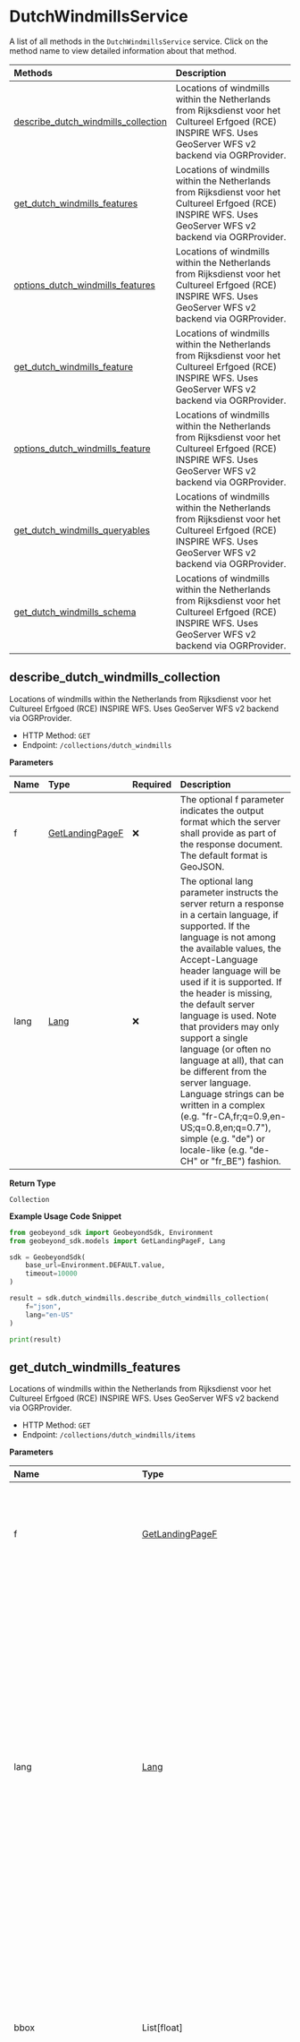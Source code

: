 # DutchWindmillsService

A list of all methods in the `DutchWindmillsService` service. Click on the method name to view detailed information about that method.

| Methods                                                                     | Description                                                                                                                                                 |
| :-------------------------------------------------------------------------- | :---------------------------------------------------------------------------------------------------------------------------------------------------------- |
| [describe_dutch_windmills_collection](#describe_dutch_windmills_collection) | Locations of windmills within the Netherlands from Rijksdienst voor het Cultureel Erfgoed (RCE) INSPIRE WFS. Uses GeoServer WFS v2 backend via OGRProvider. |
| [get_dutch_windmills_features](#get_dutch_windmills_features)               | Locations of windmills within the Netherlands from Rijksdienst voor het Cultureel Erfgoed (RCE) INSPIRE WFS. Uses GeoServer WFS v2 backend via OGRProvider. |
| [options_dutch_windmills_features](#options_dutch_windmills_features)       | Locations of windmills within the Netherlands from Rijksdienst voor het Cultureel Erfgoed (RCE) INSPIRE WFS. Uses GeoServer WFS v2 backend via OGRProvider. |
| [get_dutch_windmills_feature](#get_dutch_windmills_feature)                 | Locations of windmills within the Netherlands from Rijksdienst voor het Cultureel Erfgoed (RCE) INSPIRE WFS. Uses GeoServer WFS v2 backend via OGRProvider. |
| [options_dutch_windmills_feature](#options_dutch_windmills_feature)         | Locations of windmills within the Netherlands from Rijksdienst voor het Cultureel Erfgoed (RCE) INSPIRE WFS. Uses GeoServer WFS v2 backend via OGRProvider. |
| [get_dutch_windmills_queryables](#get_dutch_windmills_queryables)           | Locations of windmills within the Netherlands from Rijksdienst voor het Cultureel Erfgoed (RCE) INSPIRE WFS. Uses GeoServer WFS v2 backend via OGRProvider. |
| [get_dutch_windmills_schema](#get_dutch_windmills_schema)                   | Locations of windmills within the Netherlands from Rijksdienst voor het Cultureel Erfgoed (RCE) INSPIRE WFS. Uses GeoServer WFS v2 backend via OGRProvider. |

## describe_dutch_windmills_collection

Locations of windmills within the Netherlands from Rijksdienst voor het Cultureel Erfgoed (RCE) INSPIRE WFS. Uses GeoServer WFS v2 backend via OGRProvider.

- HTTP Method: `GET`
- Endpoint: `/collections/dutch_windmills`

**Parameters**

| Name | Type                                            | Required | Description                                                                                                                                                                                                                                                                                                                                                                                                                                                                                                                                                                                          |
| :--- | :---------------------------------------------- | :------- | :--------------------------------------------------------------------------------------------------------------------------------------------------------------------------------------------------------------------------------------------------------------------------------------------------------------------------------------------------------------------------------------------------------------------------------------------------------------------------------------------------------------------------------------------------------------------------------------------------- |
| f    | [GetLandingPageF](../models/GetLandingPageF.md) | ❌       | The optional f parameter indicates the output format which the server shall provide as part of the response document. The default format is GeoJSON.                                                                                                                                                                                                                                                                                                                                                                                                                                                 |
| lang | [Lang](../models/Lang.md)                       | ❌       | The optional lang parameter instructs the server return a response in a certain language, if supported. If the language is not among the available values, the Accept-Language header language will be used if it is supported. If the header is missing, the default server language is used. Note that providers may only support a single language (or often no language at all), that can be different from the server language. Language strings can be written in a complex (e.g. "fr-CA,fr;q=0.9,en-US;q=0.8,en;q=0.7"), simple (e.g. "de") or locale-like (e.g. "de-CH" or "fr_BE") fashion. |

**Return Type**

`Collection`

**Example Usage Code Snippet**

```python
from geobeyond_sdk import GeobeyondSdk, Environment
from geobeyond_sdk.models import GetLandingPageF, Lang

sdk = GeobeyondSdk(
    base_url=Environment.DEFAULT.value,
    timeout=10000
)

result = sdk.dutch_windmills.describe_dutch_windmills_collection(
    f="json",
    lang="en-US"
)

print(result)
```

## get_dutch_windmills_features

Locations of windmills within the Netherlands from Rijksdienst voor het Cultureel Erfgoed (RCE) INSPIRE WFS. Uses GeoServer WFS v2 backend via OGRProvider.

- HTTP Method: `GET`
- Endpoint: `/collections/dutch_windmills/items`

**Parameters**

| Name                       | Type                                                                                          | Required | Description                                                                                                                                                                                                                                                                                                                                                                                                                                                                                                                                                                                          |
| :------------------------- | :-------------------------------------------------------------------------------------------- | :------- | :--------------------------------------------------------------------------------------------------------------------------------------------------------------------------------------------------------------------------------------------------------------------------------------------------------------------------------------------------------------------------------------------------------------------------------------------------------------------------------------------------------------------------------------------------------------------------------------------------- |
| f                          | [GetLandingPageF](../models/GetLandingPageF.md)                                               | ❌       | The optional f parameter indicates the output format which the server shall provide as part of the response document. The default format is GeoJSON.                                                                                                                                                                                                                                                                                                                                                                                                                                                 |
| lang                       | [Lang](../models/Lang.md)                                                                     | ❌       | The optional lang parameter instructs the server return a response in a certain language, if supported. If the language is not among the available values, the Accept-Language header language will be used if it is supported. If the header is missing, the default server language is used. Note that providers may only support a single language (or often no language at all), that can be different from the server language. Language strings can be written in a complex (e.g. "fr-CA,fr;q=0.9,en-US;q=0.8,en;q=0.7"), simple (e.g. "de") or locale-like (e.g. "de-CH" or "fr_BE") fashion. |
| bbox                       | List[float]                                                                                   | ❌       | Only features that have a geometry that intersects the bounding box are selected.The bounding box is provided as four or six numbers, depending on whether the coordinate reference system includes a vertical axis (height or depth).                                                                                                                                                                                                                                                                                                                                                               |
| limit                      | int                                                                                           | ❌       | The optional limit parameter limits the number of items that are presented in the response document. Only items are counted that are on the first level of the collection in the response document. Nested objects contained within the explicitly requested items shall not be counted. Minimum = 1. Maximum = 10000. Default = 10.                                                                                                                                                                                                                                                                 |
| crs                        | str                                                                                           | ❌       | Indicates the coordinate reference system for the results.                                                                                                                                                                                                                                                                                                                                                                                                                                                                                                                                           |
| bbox_crs                   | str                                                                                           | ❌       | Indicates the coordinate reference system for the given bbox coordinates.                                                                                                                                                                                                                                                                                                                                                                                                                                                                                                                            |
| properties                 | [List[GetDutchWindmillsFeaturesProperties]](../models/GetDutchWindmillsFeaturesProperties.md) | ❌       | The properties that should be included for each feature. The parameter value is a comma-separated list of property names.                                                                                                                                                                                                                                                                                                                                                                                                                                                                            |
| vendor_specific_parameters | dict                                                                                          | ❌       | Additional "free-form" parameters that are not explicitly defined                                                                                                                                                                                                                                                                                                                                                                                                                                                                                                                                    |
| skip_geometry              | bool                                                                                          | ❌       | This option can be used to skip response geometries for each feature.                                                                                                                                                                                                                                                                                                                                                                                                                                                                                                                                |
| sortby                     | List[str]                                                                                     | ❌       | Specifies a comma-separated list of property names by which the response shall be sorted. If the property name is preceded by a plus (+) sign it indicates an ascending sort for that property. If the property name is preceded by a minus (-) sign it indicates a descending sort for that property. If the property is not preceded by a plus or minus, then the default sort order implied is ascending (+).                                                                                                                                                                                     |
| offset                     | int                                                                                           | ❌       | The optional offset parameter indicates the index within the result set from which the server shall begin presenting results in the response document. The first element has an index of 0 (default).                                                                                                                                                                                                                                                                                                                                                                                                |
| gml_id                     | str                                                                                           | ❌       |                                                                                                                                                                                                                                                                                                                                                                                                                                                                                                                                                                                                      |
| gid                        | int                                                                                           | ❌       |                                                                                                                                                                                                                                                                                                                                                                                                                                                                                                                                                                                                      |
| naam                       | str                                                                                           | ❌       |                                                                                                                                                                                                                                                                                                                                                                                                                                                                                                                                                                                                      |
| plaats                     | str                                                                                           | ❌       |                                                                                                                                                                                                                                                                                                                                                                                                                                                                                                                                                                                                      |
| categorie                  | str                                                                                           | ❌       |                                                                                                                                                                                                                                                                                                                                                                                                                                                                                                                                                                                                      |
| functie                    | str                                                                                           | ❌       |                                                                                                                                                                                                                                                                                                                                                                                                                                                                                                                                                                                                      |
| type\_                     | str                                                                                           | ❌       |                                                                                                                                                                                                                                                                                                                                                                                                                                                                                                                                                                                                      |
| staat                      | str                                                                                           | ❌       |                                                                                                                                                                                                                                                                                                                                                                                                                                                                                                                                                                                                      |
| rmonnummer                 | str                                                                                           | ❌       |                                                                                                                                                                                                                                                                                                                                                                                                                                                                                                                                                                                                      |
| tbgcnummer                 | str                                                                                           | ❌       |                                                                                                                                                                                                                                                                                                                                                                                                                                                                                                                                                                                                      |
| infolink                   | str                                                                                           | ❌       |                                                                                                                                                                                                                                                                                                                                                                                                                                                                                                                                                                                                      |
| thumbnail                  | str                                                                                           | ❌       |                                                                                                                                                                                                                                                                                                                                                                                                                                                                                                                                                                                                      |
| hfdfunctie                 | str                                                                                           | ❌       |                                                                                                                                                                                                                                                                                                                                                                                                                                                                                                                                                                                                      |
| fotograaf                  | str                                                                                           | ❌       |                                                                                                                                                                                                                                                                                                                                                                                                                                                                                                                                                                                                      |
| foto_groot                 | str                                                                                           | ❌       |                                                                                                                                                                                                                                                                                                                                                                                                                                                                                                                                                                                                      |
| bouwjaar                   | str                                                                                           | ❌       |                                                                                                                                                                                                                                                                                                                                                                                                                                                                                                                                                                                                      |

**Return Type**

`FeatureCollectionGeoJson`

**Example Usage Code Snippet**

```python
from geobeyond_sdk import GeobeyondSdk, Environment
from geobeyond_sdk.models import GetLandingPageF, Lang, dict

sdk = GeobeyondSdk(
    base_url=Environment.DEFAULT.value,
    timeout=10000
)
bbox=[
    0.61
]
properties=[
    "gml_id"
]
vendor_specific_parameters=dict(
    {}
)
sortby=[
    "o-"
]

result = sdk.dutch_windmills.get_dutch_windmills_features(
    f="json",
    lang="en-US",
    bbox=bbox,
    limit=10,
    crs="crs",
    bbox_crs="bbox-crs",
    properties=properties,
    vendor_specific_parameters=vendor_specific_parameters,
    skip_geometry=False,
    sortby=sortby,
    offset=3,
    gml_id="gml_id",
    gid=8,
    naam="NAAM",
    plaats="PLAATS",
    categorie="CATEGORIE",
    functie="FUNCTIE",
    type_="TYPE",
    staat="STAAT",
    rmonnummer="RMONNUMMER",
    tbgcnummer="TBGCNUMMER",
    infolink="INFOLINK",
    thumbnail="THUMBNAIL",
    hfdfunctie="HFDFUNCTIE",
    fotograaf="FOTOGRAAF",
    foto_groot="FOTO_GROOT",
    bouwjaar="BOUWJAAR"
)

print(result)
```

## options_dutch_windmills_features

Locations of windmills within the Netherlands from Rijksdienst voor het Cultureel Erfgoed (RCE) INSPIRE WFS. Uses GeoServer WFS v2 backend via OGRProvider.

- HTTP Method: `OPTIONS`
- Endpoint: `/collections/dutch_windmills/items`

**Example Usage Code Snippet**

```python
from geobeyond_sdk import GeobeyondSdk, Environment

sdk = GeobeyondSdk(
    base_url=Environment.DEFAULT.value,
    timeout=10000
)

result = sdk.dutch_windmills.options_dutch_windmills_features()

print(result)
```

## get_dutch_windmills_feature

Locations of windmills within the Netherlands from Rijksdienst voor het Cultureel Erfgoed (RCE) INSPIRE WFS. Uses GeoServer WFS v2 backend via OGRProvider.

- HTTP Method: `GET`
- Endpoint: `/collections/dutch_windmills/items/{featureId}`

**Parameters**

| Name       | Type                                            | Required | Description                                                                                                                                                                                                                                                                                                                                                                                                                                                                                                                                                                                          |
| :--------- | :---------------------------------------------- | :------- | :--------------------------------------------------------------------------------------------------------------------------------------------------------------------------------------------------------------------------------------------------------------------------------------------------------------------------------------------------------------------------------------------------------------------------------------------------------------------------------------------------------------------------------------------------------------------------------------------------- |
| feature_id | str                                             | ✅       | local identifier of a feature                                                                                                                                                                                                                                                                                                                                                                                                                                                                                                                                                                        |
| crs        | str                                             | ❌       | Indicates the coordinate reference system for the results.                                                                                                                                                                                                                                                                                                                                                                                                                                                                                                                                           |
| f          | [GetLandingPageF](../models/GetLandingPageF.md) | ❌       | The optional f parameter indicates the output format which the server shall provide as part of the response document. The default format is GeoJSON.                                                                                                                                                                                                                                                                                                                                                                                                                                                 |
| lang       | [Lang](../models/Lang.md)                       | ❌       | The optional lang parameter instructs the server return a response in a certain language, if supported. If the language is not among the available values, the Accept-Language header language will be used if it is supported. If the header is missing, the default server language is used. Note that providers may only support a single language (or often no language at all), that can be different from the server language. Language strings can be written in a complex (e.g. "fr-CA,fr;q=0.9,en-US;q=0.8,en;q=0.7"), simple (e.g. "de") or locale-like (e.g. "de-CH" or "fr_BE") fashion. |

**Return Type**

`FeatureGeoJson`

**Example Usage Code Snippet**

```python
from geobeyond_sdk import GeobeyondSdk, Environment
from geobeyond_sdk.models import GetLandingPageF, Lang

sdk = GeobeyondSdk(
    base_url=Environment.DEFAULT.value,
    timeout=10000
)

result = sdk.dutch_windmills.get_dutch_windmills_feature(
    feature_id="featureId",
    crs="crs",
    f="json",
    lang="en-US"
)

print(result)
```

## options_dutch_windmills_feature

Locations of windmills within the Netherlands from Rijksdienst voor het Cultureel Erfgoed (RCE) INSPIRE WFS. Uses GeoServer WFS v2 backend via OGRProvider.

- HTTP Method: `OPTIONS`
- Endpoint: `/collections/dutch_windmills/items/{featureId}`

**Parameters**

| Name       | Type | Required | Description                   |
| :--------- | :--- | :------- | :---------------------------- |
| feature_id | str  | ✅       | local identifier of a feature |

**Example Usage Code Snippet**

```python
from geobeyond_sdk import GeobeyondSdk, Environment

sdk = GeobeyondSdk(
    base_url=Environment.DEFAULT.value,
    timeout=10000
)

result = sdk.dutch_windmills.options_dutch_windmills_feature(feature_id="featureId")

print(result)
```

## get_dutch_windmills_queryables

Locations of windmills within the Netherlands from Rijksdienst voor het Cultureel Erfgoed (RCE) INSPIRE WFS. Uses GeoServer WFS v2 backend via OGRProvider.

- HTTP Method: `GET`
- Endpoint: `/collections/dutch_windmills/queryables`

**Parameters**

| Name | Type                                            | Required | Description                                                                                                                                                                                                                                                                                                                                                                                                                                                                                                                                                                                          |
| :--- | :---------------------------------------------- | :------- | :--------------------------------------------------------------------------------------------------------------------------------------------------------------------------------------------------------------------------------------------------------------------------------------------------------------------------------------------------------------------------------------------------------------------------------------------------------------------------------------------------------------------------------------------------------------------------------------------------- |
| f    | [GetLandingPageF](../models/GetLandingPageF.md) | ❌       | The optional f parameter indicates the output format which the server shall provide as part of the response document. The default format is GeoJSON.                                                                                                                                                                                                                                                                                                                                                                                                                                                 |
| lang | [Lang](../models/Lang.md)                       | ❌       | The optional lang parameter instructs the server return a response in a certain language, if supported. If the language is not among the available values, the Accept-Language header language will be used if it is supported. If the header is missing, the default server language is used. Note that providers may only support a single language (or often no language at all), that can be different from the server language. Language strings can be written in a complex (e.g. "fr-CA,fr;q=0.9,en-US;q=0.8,en;q=0.7"), simple (e.g. "de") or locale-like (e.g. "de-CH" or "fr_BE") fashion. |

**Return Type**

`Queryables`

**Example Usage Code Snippet**

```python
from geobeyond_sdk import GeobeyondSdk, Environment
from geobeyond_sdk.models import GetLandingPageF, Lang

sdk = GeobeyondSdk(
    base_url=Environment.DEFAULT.value,
    timeout=10000
)

result = sdk.dutch_windmills.get_dutch_windmills_queryables(
    f="json",
    lang="en-US"
)

print(result)
```

## get_dutch_windmills_schema

Locations of windmills within the Netherlands from Rijksdienst voor het Cultureel Erfgoed (RCE) INSPIRE WFS. Uses GeoServer WFS v2 backend via OGRProvider.

- HTTP Method: `GET`
- Endpoint: `/collections/dutch_windmills/schema`

**Parameters**

| Name | Type                                            | Required | Description                                                                                                                                                                                                                                                                                                                                                                                                                                                                                                                                                                                          |
| :--- | :---------------------------------------------- | :------- | :--------------------------------------------------------------------------------------------------------------------------------------------------------------------------------------------------------------------------------------------------------------------------------------------------------------------------------------------------------------------------------------------------------------------------------------------------------------------------------------------------------------------------------------------------------------------------------------------------- |
| f    | [GetLandingPageF](../models/GetLandingPageF.md) | ❌       | The optional f parameter indicates the output format which the server shall provide as part of the response document. The default format is GeoJSON.                                                                                                                                                                                                                                                                                                                                                                                                                                                 |
| lang | [Lang](../models/Lang.md)                       | ❌       | The optional lang parameter instructs the server return a response in a certain language, if supported. If the language is not among the available values, the Accept-Language header language will be used if it is supported. If the header is missing, the default server language is used. Note that providers may only support a single language (or often no language at all), that can be different from the server language. Language strings can be written in a complex (e.g. "fr-CA,fr;q=0.9,en-US;q=0.8,en;q=0.7"), simple (e.g. "de") or locale-like (e.g. "de-CH" or "fr_BE") fashion. |

**Return Type**

`Queryables`

**Example Usage Code Snippet**

```python
from geobeyond_sdk import GeobeyondSdk, Environment
from geobeyond_sdk.models import GetLandingPageF, Lang

sdk = GeobeyondSdk(
    base_url=Environment.DEFAULT.value,
    timeout=10000
)

result = sdk.dutch_windmills.get_dutch_windmills_schema(
    f="json",
    lang="en-US"
)

print(result)
```

<!-- This file was generated by liblab | https://liblab.com/ -->
